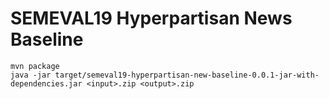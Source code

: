 SEMEVAL19 Hyperpartisan News Baseline
=====================================

    mvn package
    java -jar target/semeval19-hyperpartisan-new-baseline-0.0.1-jar-with-dependencies.jar <input>.zip <output>.zip
